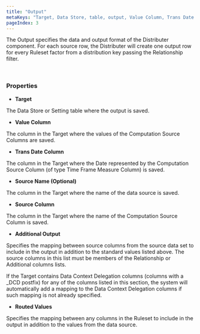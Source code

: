 ```yaml
---
title: "Output"
metaKeys: "Target, Data Store, table, output, Value Column, Trans Date Column,Source Name, Column, Routed Values, Ruleset"
pageIndex: 3
---
```



The Output specifies the data and output format of the Distributer component. For each source row, the Distributer will create one output row for every Ruleset factor from a distribution key passing the Relationship filter.

<br/>

### Properties

*	**Target**

 The Data Store or Setting table where the output is saved.

*	**Value Column**

 The column in the Target where the values of the Computation Source Columns are saved.

*	**Trans Date Column**

 The column in the Target where the Date represented by the Computation Source Column (of type Time Frame Measure Column) is saved.

*	**Source Name (Optional)**

 The column in the Target where the name of the data source is saved.

*	**Source Column**

 The column in the Target where the name of the Computation Source Column is saved.

*	**Additional Output**

 Specifies the mapping between source columns from the source data set to include in the output in addition to the standard values listed above. The source columns in this list must be members of the Relationship or Additional columns lists.

 If the Target contains Data Context Delegation columns (columns with a _DCD postfix) for any of the columns listed in this section, the system will automatically add a mapping to the Data Context Delegation columns if such mapping is not already specified.

*	**Routed Values**

 Specifies the mapping between any columns in the Ruleset to include in the output in addition to the values from the data source.
